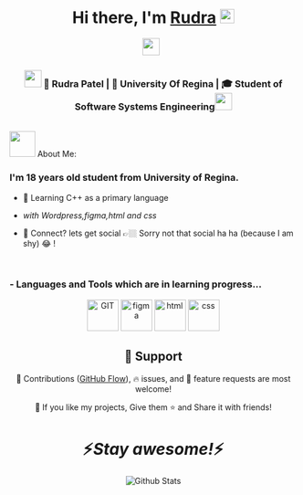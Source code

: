 <div align="center">
   <h1>Hi there, I'm <a href="https://hemant.codes">Rudra</a> <img src="https://media.giphy.com/media/hvRJCLFzcasrR4ia7z/giphy.gif" width="25px"> </h1>
</div>

<p align='center'>
   <a href="https://www.linkedin.com/in/hemant-j-85518a195/"><img height="30" src="https://www.linkedin.com/in/rudra-patel-744ba5260/"></a>&nbsp;&nbsp;
</p>



<div align="center">
<h3><img src="https://media.giphy.com/media/WUlplcMpOCEmTGBtBW/giphy.gif" width="30"> 🙎 Rudra Patel | 🏫 University Of Regina | 🎓 Student of Software Systems Engineering<img src="https://media.giphy.com/media/WUlplcMpOCEmTGBtBW/giphy.gif" width="30"></h3>
</div>




 
<br /><img src="https://github.com/TheDudeThatCode/TheDudeThatCode/blob/master/Assets/Developer.gif" width="45" /> About Me:
<p align="center">
  <h3> I'm 18 years old student from University of Regina.</h3>
</p>

 - 🥀 Learning C++ as a primary language 
 
 - <i>with Wordpress,figma,html and css </i>
 
 - 💬 Connect? lets get social 👉🏼 Sorry not that social ha ha (because I am shy) 😂 !

<br />

### - Languages and Tools which are in learning progress...

<p align="center">
      <img src="https://www.vectorlogo.zone/logos/git-scm/git-scm-icon.svg" alt="GIT" width="55" height="55"/> 
      <img src="https://www.vectorlogo.zone/logos/figma/figma-icon.svg" alt="figma" width="55" height="55"/>
      <img src="https://www.vectorlogo.zone/logos/w3_html5/w3_html5-icon.svg" alt="html" width="55" height="55"/>
      <img src="https://www.vectorlogo.zone/logos/w3_css/w3_css-official.svg" alt="css" width="55" height="55"/>
</p>







<h2 align="center">🤝 Support</h2>

<p align="center">🎀 Contributions (<a href="https://guides.github.com/introduction/flow" title="GitHub flow">GitHub Flow</a>), 🔥 issues, and 🥮 feature requests are most welcome!</p>

<p align="center">💙 If you like my projects, Give them ⭐ and Share it with friends!</p>
</p>

<h1 align='center'>⚡️<i>Stay awesome!</i>⚡️</h1>

<p align="center">
        <img src="https://raw.githubusercontent.com/mayhemantt/mayhemantt/Update/svg/Bottom.svg" alt="Github Stats" />
</p>
